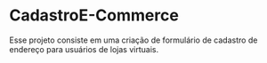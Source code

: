 # CadastroE-Commerce
Esse projeto consiste em uma criação de formulário de cadastro de endereço para usuários de lojas virtuais.
